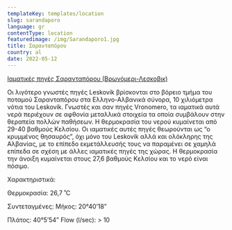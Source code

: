 ```yaml
---
templateKey: templates/location
slug: sarandaporo
language: gr
contentType: location
featuredimage: /img/Sarandaporo1.jpg
title: Σαρανταπόρου
country: al
date: 2022-05-12
---
```

<ins> Ιαματικές πηγές Σαρανταπόρου (Βρωνόμερι-Λεσκοβικ)</ins>

Οι λιγότερο γνωστές πηγές Leskovik βρίσκονται στο βόρειο τμήμα του ποταμού Σαρανταπόρου στα Ελληνο-Αλβανικά σύνορα, 10 χιλιόμετρα νότια του Leskovik. Γνωστές και σαν πηγές Vronomero, τα ιαματικά αυτά νερά περιέχουν σε αφθονία μεταλλικά στοιχεία τα οποία συμβάλουν στην θεραπεία πολλών παθήσεων. Η θερμοκρασία του νερού κυμαίνεται από 29-40 βαθμούς Κελσίου. Οι ιαματικές αυτές πηγές θεωρούνται ως “ο κρυμμένος θησαυρός”, όχι μόνο του Leskovik αλλά και ολόκληρης της Αλβανίας, με το επίπεδο εκμετάλλευσής τους να παραμένει σε χαμηλά επίπεδα σε σχέση με άλλες ιαματικές πηγές της χώρας. Η θερμοκρασία την άνοιξη κυμαίνεται στους 27,6 βαθμούς Κελσίου και το νερό είναι πόσιμο.

Χαρακτηριστικά:

Θερμοκρασία: 26,7 ˚C

Συντεταγμένες: Μήκος: 20°40’18”

Πλάτος: 40°5’54” Flow (l/sec): > 10